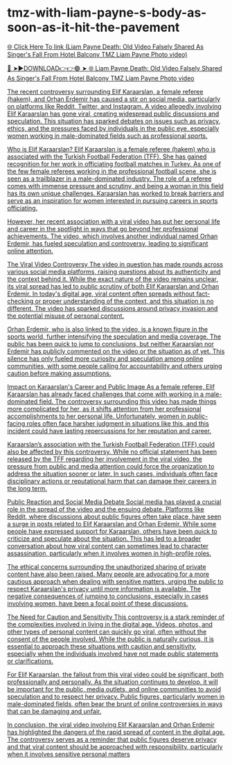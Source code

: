 # tmz-with-liam-payne-s-body-as-soon-as-it-hit-the-pavement

<a href="https://myxron.cfd/ffdfgbj"> 🌐 Click Here To link (Liam Payne Death: Old Video Falsely Shared As Singer's Fall From Hotel Balcony TMZ Liam Payne Photo video)

🔴 ➤►DOWNLOAD👉👉🟢 ➤  <a href="https://myxron.cfd/ffdfgbj"> 🌐 Liam Payne Death: Old Video Falsely Shared As Singer's Fall From Hotel Balcony TMZ Liam Payne Photo video

The recent controversy surrounding Elif Karaarslan, a female referee (hakem), and Orhan Erdemir has caused a stir on social media, particularly on platforms like Reddit, Twitter, and Instagram. A video allegedly involving Elif Karaarslan has gone viral, creating widespread public discussions and speculation. This situation has sparked debates on issues such as privacy, ethics, and the pressures faced by individuals in the public eye, especially women working in male-dominated fields such as professional sports.

Who is Elif Karaarslan? Elif Karaarslan is a female referee (hakem) who is associated with the Turkish Football Federation (TFF). She has gained recognition for her work in officiating football matches in Turkey. As one of the few female referees working in the professional football scene, she is seen as a trailblazer in a male-dominated industry. The role of a referee comes with immense pressure and scrutiny, and being a woman in this field has its own unique challenges. Karaarslan has worked to break barriers and serve as an inspiration for women interested in pursuing careers in sports officiating.

However, her recent association with a viral video has put her personal life and career in the spotlight in ways that go beyond her professional achievements. The video, which involves another individual named Orhan Erdemir, has fueled speculation and controversy, leading to significant online attention.

The Viral Video Controversy The video in question has made rounds across various social media platforms, raising questions about its authenticity and the context behind it. While the exact nature of the video remains unclear, its viral spread has led to public scrutiny of both Elif Karaarslan and Orhan Erdemir. In today's digital age, viral content often spreads without fact-checking or proper understanding of the context, and this situation is no different. The video has sparked discussions around privacy invasion and the potential misuse of personal content.

Orhan Erdemir, who is also linked to the video, is a known figure in the sports world, further intensifying the speculation and media coverage. The public has been quick to jump to conclusions, but neither Karaarslan nor Erdemir has publicly commented on the video or the situation as of yet. This silence has only fueled more curiosity and speculation among online communities, with some people calling for accountability and others urging caution before making assumptions.

Impact on Karaarslan's Career and Public Image As a female referee, Elif Karaarslan has already faced challenges that come with working in a male-dominated field. The controversy surrounding this video has made things more complicated for her, as it shifts attention from her professional accomplishments to her personal life. Unfortunately, women in public-facing roles often face harsher judgment in situations like this, and this incident could have lasting repercussions for her reputation and career.

Karaarslan’s association with the Turkish Football Federation (TFF) could also be affected by this controversy. While no official statement has been released by the TFF regarding her involvement in the viral video, the pressure from public and media attention could force the organization to address the situation sooner or later. In such cases, individuals often face disciplinary actions or reputational harm that can damage their careers in the long term.

Public Reaction and Social Media Debate Social media has played a crucial role in the spread of the video and the ensuing debate. Platforms like Reddit, where discussions about public figures often take place, have seen a surge in posts related to Elif Karaarslan and Orhan Erdemir. While some people have expressed support for Karaarslan, others have been quick to criticize and speculate about the situation. This has led to a broader conversation about how viral content can sometimes lead to character assassination, particularly when it involves women in high-profile roles.

The ethical concerns surrounding the unauthorized sharing of private content have also been raised. Many people are advocating for a more cautious approach when dealing with sensitive matters, urging the public to respect Karaarslan's privacy until more information is available. The negative consequences of jumping to conclusions, especially in cases involving women, have been a focal point of these discussions.

The Need for Caution and Sensitivity This controversy is a stark reminder of the complexities involved in living in the digital age. Videos, photos, and other types of personal content can quickly go viral, often without the consent of the people involved. While the public is naturally curious, it is essential to approach these situations with caution and sensitivity, especially when the individuals involved have not made public statements or clarifications.

For Elif Karaarslan, the fallout from this viral video could be significant, both professionally and personally. As the situation continues to develop, it will be important for the public, media outlets, and online communities to avoid speculation and to respect her privacy. Public figures, particularly women in male-dominated fields, often bear the brunt of online controversies in ways that can be damaging and unfair.

In conclusion, the viral video involving Elif Karaarslan and Orhan Erdemir has highlighted the dangers of the rapid spread of content in the digital age. The controversy serves as a reminder that public figures deserve privacy and that viral content should be approached with responsibility, particularly when it involves sensitive personal matters
